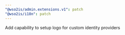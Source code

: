 ```yaml
---
"@wso2is/admin.extensions.v1": patch
"@wso2is/i18n": patch
---
```


Add capability to setup logo for custom identity providers
